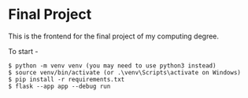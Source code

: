 # Final Project

This is the frontend for the final project of my computing degree.

To start -

```
$ python -m venv venv (you may need to use python3 instead)
$ source venv/bin/activate (or .\venv\Scripts\activate on Windows)
$ pip install -r requirements.txt
$ flask --app app --debug run

```